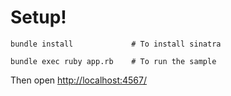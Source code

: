 Setup!
====
    bundle install             # To install sinatra

    bundle exec ruby app.rb    # To run the sample

Then open [http://localhost:4567/](http://localhost:4567/)
